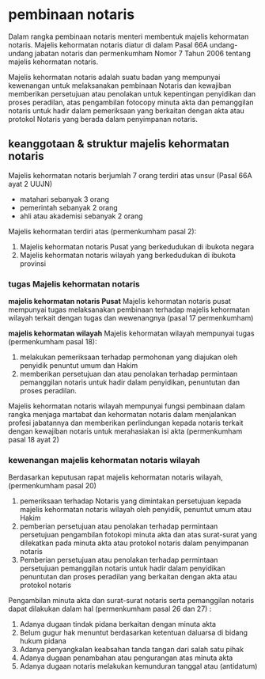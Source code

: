 # pembinaan notaris

Dalam rangka pembinaan notaris menteri membentuk majelis kehormatan notaris. Majelis kehormatan notaris diatur di dalam Pasal 66A undang-undang jabatan notaris dan permenkumham Nomor 7 Tahun 2006 tentang majelis kehormatan notaris.

Majelis kehormatan notaris adalah suatu badan yang mempunyai kewenangan untuk melaksanakan pembinaan Notaris dan kewajiban memberikan persetujuan atau penolakan untuk kepentingan penyidikan dan proses peradilan, atas pengambilan fotocopy minuta akta dan pemanggilan notaris untuk hadir dalam pemeriksaan yang berkaitan dengan akta atau protokol Notaris yang berada dalam penyimpanan notaris.

## keanggotaan & struktur majelis kehormatan notaris
Majelis kehormatan notaris berjumlah 7 orang terdiri atas unsur (Pasal 66A ayat 2 UUJN)
- matahari sebanyak 3 orang
- pemerintah sebanyak 2 orang
- ahli atau akademisi sebanyak 2 orang

Majelis kehormatan terdiri atas (permenkumham pasal 2):
1. Majelis kehormatan notaris Pusat yang berkedudukan di ibukota negara
2. Majelis kehormatan notaris wilayah yang berkedudukan di ibukota provinsi

### tugas Majelis kehormatan notaris

__majelis kehormatan notaris Pusat__
Majelis kehormatan notaris pusat mempunyai tugas melaksanakan pembinaan terhadap majelis kehormatan wilayah terkait dengan tugas dan wewenangnya (pasal 17 permenkumham)

__majelis kehormatan wilayah__
Majelis kehormatan wilayah mempunyai tugas (permenkumham pasal 18):
1. melakukan pemeriksaan terhadap permohonan yang diajukan oleh penyidik penuntut umum dan Hakim
2. memberikan persetujuan dan atau penolakan terhadap permintaan pemanggilan notaris untuk hadir dalam penyidikan, penuntutan dan proses peradilan.

Majelis kehormatan notaris wilayah mempunyai fungsi pembinaan dalam rangka menjaga martabat dan kehormatan notaris dalam menjalankan profesi jabatannya dan memberikan perlindungan kepada notaris terkait dengan kewajiban notaris untuk merahasiakan isi akta (permenkumham pasal 18 ayat 2)

### kewenangan majelis kehormatan notaris wilayah

Berdasarkan keputusan rapat majelis kehormatan notaris wilayah, (permenkumham pasal 20)
1. pemeriksaan terhadap Notaris yang dimintakan persetujuan kepada majelis kehormatan notaris wilayah oleh penyidik, penuntut umum atau Hakim
2. pemberian persetujuan atau penolakan terhadap permintaan persetujuan pengambilan fotokopi minuta akta dan atas surat-surat yang dilekatkan pada minuta akta atau protokol notaris dalam penyimpanan notaris
3. Pemberian persetujuan atau penolakan terhadap permintaan persetujuan pemanggilan notaris untuk hadir dalam penyidikan penuntutan dan proses peradilan yang berkaitan dengan akta atau protokol notaris

Pengambilan minuta akta dan surat-surat notaris serta pemanggilan notaris dapat dilakukan dalam hal (permenkumham pasal 26 dan 27) :
1. Adanya dugaan tindak pidana berkaitan dengan minuta akta
2. Belum gugur hak menuntut berdasarkan ketentuan daluarsa di bidang hukum pidana
3. Adanya penyangkalan keabsahan tanda tangan dari salah satu pihak
4. Adanya dugaan penambahan atau pengurangan atas minuta akta
5. Adanya dugaan notaris melakukan kemunduran tanggal atau (antidatum)


